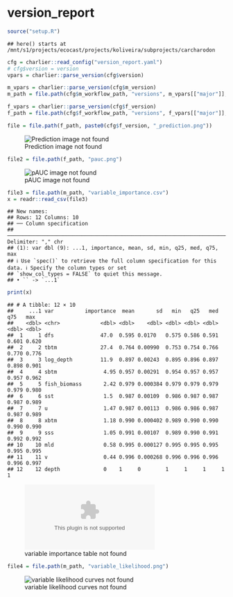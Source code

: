 version_report
================

``` r
source("setup.R")
```

    ## here() starts at /mnt/s1/projects/ecocast/projects/koliveira/subprojects/carcharodon

``` r
cfg = charlier::read_config("version_report.yaml")
# cfg$version = version
vpars = charlier::parse_version(cfg$version)

m_vpars = charlier::parse_version(cfg$m_version)
m_path = file.path(cfg$m_workflow_path, "versions", m_vpars[["major"]], m_vpars[["minor"]], cfg$m_version)

f_vpars = charlier::parse_version(cfg$f_version)
f_path = file.path(cfg$f_workflow_path, "versions", f_vpars[["major"]], f_vpars[["minor"]], cfg$f_version)
```

``` r
file = file.path(f_path, paste0(cfg$f_version, "_prediction.png"))
```

<figure>
<img
src="/mnt/s1/projects/ecocast/projects/koliveira/subprojects/carcharodon/workflows/forecast_workflow/versions/v01/000/v01.000.08/v01.000.08_prediction.png"
alt="Prediction image not found" />
<figcaption aria-hidden="true">Prediction image not found</figcaption>
</figure>

``` r
file2 = file.path(f_path, "pauc.png")
```

<figure>
<img
src="/mnt/s1/projects/ecocast/projects/koliveira/subprojects/carcharodon/workflows/forecast_workflow/versions/v01/000/v01.000.08/pauc.png"
alt="pAUC image not found" />
<figcaption aria-hidden="true">pAUC image not found</figcaption>
</figure>

``` r
file3 = file.path(m_path, "variable_importance.csv")
x = readr::read_csv(file3)
```

    ## New names:
    ## Rows: 12 Columns: 10
    ## ── Column specification
    ## ────────────────────────────────────────────────────────────────────────────────────── Delimiter: "," chr
    ## (1): var dbl (9): ...1, importance, mean, sd, min, q25, med, q75, max
    ## ℹ Use `spec()` to retrieve the full column specification for this data. ℹ Specify the column types or set
    ## `show_col_types = FALSE` to quiet this message.
    ## • `` -> `...1`

``` r
print(x)
```

    ## # A tibble: 12 × 10
    ##     ...1 var          importance  mean       sd   min   q25   med   q75   max
    ##    <dbl> <chr>             <dbl> <dbl>    <dbl> <dbl> <dbl> <dbl> <dbl> <dbl>
    ##  1     1 dfs               47.0  0.595 0.0170   0.575 0.586 0.591 0.601 0.620
    ##  2     2 tbtm              27.4  0.764 0.00990  0.753 0.754 0.766 0.770 0.776
    ##  3     3 log_depth         11.9  0.897 0.00243  0.895 0.896 0.897 0.898 0.901
    ##  4     4 sbtm               4.95 0.957 0.00291  0.954 0.957 0.957 0.957 0.962
    ##  5     5 fish_biomass       2.42 0.979 0.000384 0.979 0.979 0.979 0.979 0.980
    ##  6     6 sst                1.5  0.987 0.00109  0.986 0.987 0.987 0.987 0.989
    ##  7     7 u                  1.47 0.987 0.00113  0.986 0.986 0.987 0.987 0.989
    ##  8     8 xbtm               1.18 0.990 0.000402 0.989 0.990 0.990 0.990 0.990
    ##  9     9 sss                1.05 0.991 0.00107  0.989 0.990 0.991 0.992 0.992
    ## 10    10 mld                0.58 0.995 0.000127 0.995 0.995 0.995 0.995 0.995
    ## 11    11 v                  0.44 0.996 0.000268 0.996 0.996 0.996 0.996 0.997
    ## 12    12 depth              0    1     0        1     1     1     1     1

<figure>
<embed
src="/mnt/s1/projects/ecocast/projects/koliveira/subprojects/carcharodon/workflows/modeling_workflow/versions/v01/000/v01.000.08/variable_importance.csv" />
<figcaption aria-hidden="true">variable importance table not
found</figcaption>
</figure>

``` r
file4 = file.path(m_path, "variable_likelihood.png")
```

<figure>
<img
src="/mnt/s1/projects/ecocast/projects/koliveira/subprojects/carcharodon/workflows/modeling_workflow/versions/v01/000/v01.000.08/variable_likelihood.png"
alt="variable likelihood curves not found" />
<figcaption aria-hidden="true">variable likelihood curves not
found</figcaption>
</figure>
